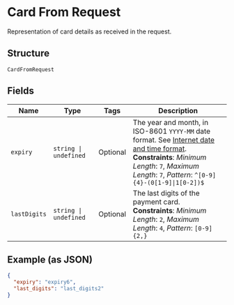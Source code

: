 
# Card From Request

Representation of card details as received in the request.

## Structure

`CardFromRequest`

## Fields

| Name | Type | Tags | Description |
|  --- | --- | --- | --- |
| `expiry` | `string \| undefined` | Optional | The year and month, in ISO-8601 `YYYY-MM` date format. See [Internet date and time format](https://tools.ietf.org/html/rfc3339#section-5.6).<br>**Constraints**: *Minimum Length*: `7`, *Maximum Length*: `7`, *Pattern*: `^[0-9]{4}-(0[1-9]\|1[0-2])$` |
| `lastDigits` | `string \| undefined` | Optional | The last digits of the payment card.<br>**Constraints**: *Minimum Length*: `2`, *Maximum Length*: `4`, *Pattern*: `[0-9]{2,}` |

## Example (as JSON)

```json
{
  "expiry": "expiry6",
  "last_digits": "last_digits2"
}
```


